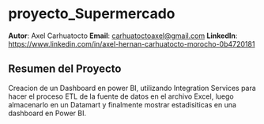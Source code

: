# proyecto_Supermercado
**Autor**: Axel Carhuatocto
**Email**: carhuatoctoaxel@gmail.com
**LinkedIn**: https://www.linkedin.com/in/axel-hernan-carhuatocto-morocho-0b4720181

## Resumen del Proyecto
Creacion de un Dashboard en power BI, utilizando Integration Services para hacer el proceso ETL de la fuente de datos en el archivo Excel, luego almacenarlo en un Datamart y finalmente mostrar estadisiticas en una dashboard en Power BI.
